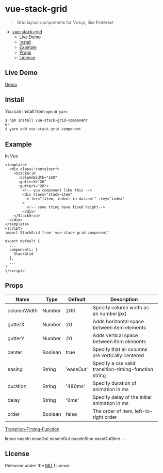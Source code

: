 # vue-stack-grid

>Grid layout components for Vue.js, like Pinterest

- [vue-stack-grid](#vue-stack-grid)
  - [Live Demo](#live-demo)
  - [Install](#install)
  - [Example](#example)
  - [Props](#props)
  - [License](#license)

## Live Demo

[Demo](https://mahy50.github.io/vue-stack-grid)

## Install

You can install from `npm` or `yarn`

```bash
$ npm install vue-stack-grid-component
or
$ yarn add vue-stack-grid-component
```

## Example

In Vue

```vue
<template>
  <div class="container">
    <StackGrid
      :columnWidth="200"
      :gutterX="20"
      :gutterY="20">
        <!-- you component like this -->
        <div class="stack-item"
          v-for="(item, index) in dataset" :key="index"
        >
          <!-- some thing have fixed height-->
        </div>
    </StackGrid>
  </div>
</template>
<script>
import StackGrid from 'vue-stack-grid-component'

export default {
  ...
  components: {
    StackGrid
  },
  ...
}
</script>
```

## Props

| Name        | Type    | Default   | Description                                           |
| ----------- | ------- | --------- | ----------------------------------------------------- |
| columnWidth | Number  | 200       | Specify column width as an number(px)                 |
| gutterX     | Number  | 20        | Adds horizontal space between item elements           |
| gutterY     | Number  | 20        | Adds vertical space between item elements             |
| center      | Boolean | true      | Specify that all columns are vertically centered      |
| easing      | String  | 'easeOut' | Specify a css valid transition-timing-function string |
| duration    | String  | '480ms'   | Specify duration of animation in ms                   |
| delay       | String  | '0ms'     | Specify delay of the initial animation in ms          |
| order       | Boolean | false     | The order of item, left-to-right order                |

[Transition-Timing-Function](https://github.com/ai/easings.net/blob/master/easings.yml)

linear easeIn easeOut easeInOut easeInSine easeOutSine ...

## License

Released under the [MIT](LICENSE) License.
